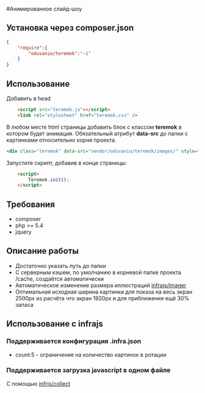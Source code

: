 #Анимированное слайд-шоу

## Установка через composer.json

```json
{
	"require":{
		"oduvanio/teremok":"~1"
	}
}

```

## Использование
Добавить в head
```html
	<script src="teremok.js"></script>
	<link rel="stylesheet" href="teremok.css" />
```
В любом месте html страницы добавить блок с классом **teremok** в котором будет анимация. Обязательный атрибут **data-src** до папки с картинками относительно корня проекта.
```html
<div class="teremok" data-src="vendor/oduvanio/teremok/images/" style="height:400px"></div>
```

Запустите скрипт, добавив в конце страницы:
```html
	<script>
		Teremok.init();
	</script>
```
## Требования
- composer
- php >= 5.4
- jquery

## Описание работы
- Достаточно указать путь до папки
- С серверным кэшем, по умолчанию в корневой папке проекта /cache, создаётся автоматически
- Автоматическое изменение размера иллюстраций [infrajs/imager](http://github.com/infrajs/imager)
- Оптимальная исходная ширина картинки для показа на весь экран 2500px из расчёта что экран 1920px и для приближения ещё 30% запаса

## Использование с infrajs

### Поддерживается конфигурация .infra.json
 - count:5 - ограничение на количество картинок в ротации

### Поддерживается загрузка javascript в одном файле 
С помощью [infrjs/collect](http://github.com/infrajs/collect)
